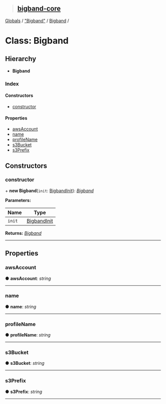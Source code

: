 > ## [bigband-core](../README.md)

[Globals](../globals.md) / ["Bigband"](../modules/_bigband_.md) / [Bigband](_bigband_.bigband.md) /

# Class: Bigband

## Hierarchy

* **Bigband**

### Index

#### Constructors

* [constructor](_bigband_.bigband.md#constructor)

#### Properties

* [awsAccount](_bigband_.bigband.md#awsaccount)
* [name](_bigband_.bigband.md#name)
* [profileName](_bigband_.bigband.md#profilename)
* [s3Bucket](_bigband_.bigband.md#s3bucket)
* [s3Prefix](_bigband_.bigband.md#s3prefix)

## Constructors

###  constructor

\+ **new Bigband**(`init`: [BigbandInit](../interfaces/_bigband_.bigbandinit.md)): *[Bigband](_bigband_.bigband.md)*

**Parameters:**

Name | Type |
------ | ------ |
`init` | [BigbandInit](../interfaces/_bigband_.bigbandinit.md) |

**Returns:** *[Bigband](_bigband_.bigband.md)*

___

## Properties

###  awsAccount

● **awsAccount**: *string*

___

###  name

● **name**: *string*

___

###  profileName

● **profileName**: *string*

___

###  s3Bucket

● **s3Bucket**: *string*

___

###  s3Prefix

● **s3Prefix**: *string*

___